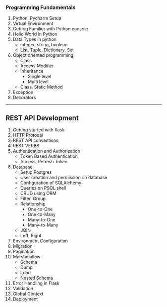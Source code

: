 ### Programming Fundamentals

1. Python, Pycharm Setup
2. Virtual Environment
3. Getting Familier with Python console
4. Hello World in Python
5. Data Types in python
   - integer, string, boolean
   - List, Tuple, Dictionary, Set
6. Object oriented programming
   - Class
   - Access Modifier
   - Inheritance
     - Single level
     - Multi level
   - Class, Static Method
7. Exception
8. Decorators

-------
## REST API Development

1.  Getting started with flask
2.  HTTP Protocal
3.  REST API conventions
4.  REST VERBS
5.  Authentication and Authorization
    - Token Based Authentication
    - Access, Refresh Token
6.  Database
    - Setup Postgres
    - User creation and permission on database
    - Configuration of SQLAlchemy
    - Queries on PSQL shell
    - CRUD using ORM
    - Filter, Group
    - Relationship
      - One-to-One
      - One-to-Many
      - Many-to-One
      - Many-to-Many
    - JOIN
     - Left, Right
 7.  Environment Configuration
 8.  Migration
 9.  Pagination
 10. Marshmallow
      - Schema
      - Dump
      - Load
      - Nested Schema
  11. Error Handling in Flask
  12. Validation
  13. Global Context
  14. Deployment
  
 
 
